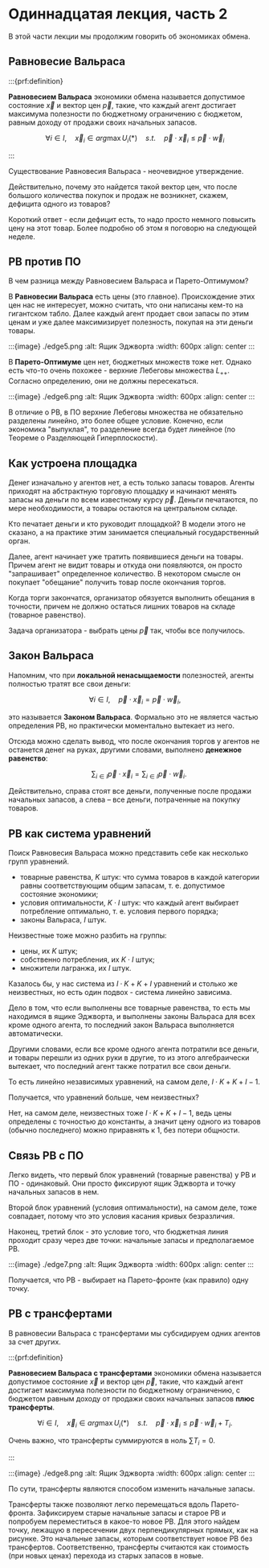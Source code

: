# Одиннадцатая лекция, часть 2

В этой части лекции мы продолжим говорить об экономиках обмена.

## Равновесие Вальраса

:::{prf:definition}

**Равновесием Вальраса** экономики обмена называется допустимое состояние $\vec x$ и вектор цен $\vec p$, такие, что каждый агент достигает максимума полезности по бюджетному ограничению с бюджетом, равным доходу от продажи своих начальных запасов.

$$ \forall i \in I, \quad \vec x_i \in arg \max U_i(\ast) \quad s.t. \quad \vec p \cdot \vec x_i \leqslant \vec p \cdot \vec w_i$$

:::

Существование Равновесия Вальраса - неочевидное утверждение.

Действительно, почему это найдется такой вектор цен, что после большого количества покупок и продаж не возникнет, скажем, дефицита одного из товаров?

Короткий ответ - если дефицит есть, то надо просто немного повысить цену на этот товар. Более подробно об этом я поговорю на следующей неделе.

## РВ против ПО

В чем разница между Равновесием Вальраса и Парето-Оптимумом?

В **Равновесии Вальраса** есть цены (это главное). Происхождение этих цен нас не интересует, можно считать, что они написаны кем-то на гигантском табло. Далее каждый агент продает свои запасы по этим ценам и уже далее максимизирует полезность, покупая на эти деньги товары.

:::{image} ./edge5.png
:alt: Ящик Эджворта
:width: 600px
:align: center
:::

В **Парето-Оптимуме** цен нет, бюджетных множеств тоже нет. Однако есть что-то очень похожее - верхние Лебеговы множества $L_{++}$. Согласно определению, они не должны пересекаться.

:::{image} ./edge6.png
:alt: Ящик Эджворта
:width: 600px
:align: center
:::

В отличие о РВ, в ПО верхние Лебеговы множества не обязательно разделены линейно, это более общее условие. Конечно, если экономика "выпуклая", то разделение всегда будет линейное (по Теореме о Разделяющей Гиперплоскости). 

## Как устроена площадка

Денег изначально у агентов нет, а есть только запасы товаров. Агенты приходят на абстрактную торговую площадку и начинают менять запасы на деньги по всем известному курсу $\vec p$. Деньги печатаются, по мере необходимости, а товары остаются на центральном складе.

Кто печатает деньги и кто руководит площадкой? В модели этого не сказано, а на практике этим занимается специальный государственный орган.

Далее, агент начинает уже тратить появившиеся деньги на товары. Причем агент не видит товары и откуда они появляются, он просто "запрашивает" определенное количество. В некотором смысле он покупает "обещание" получить товар после окончания торгов.

Когда торги закончатся, организатор обязуется выполнить обещания в точности, причем не должно остаться лишних товаров на складе (товарное равенство). 

Задача организатора - выбрать цены $\vec p$ так, чтобы все получилось.

## Закон Вальраса

Напомним, что при **локальной ненасыщаемости** полезностей, агенты полностью тратят все свои деньги: 

$$ \forall i \in I, \quad \vec p \cdot \vec x_i = \vec p \cdot \vec w_i,$$

это называется **Законом Вальраса**. Формально это не является частью определения РВ, но практически моментально вытекает из него. 

Отсюда можно сделать вывод, что после окончания торгов у агентов не останется денег на руках, другими словами, выполнено **денежное равенство**:

$$\quad \sum_{i \in I} \vec p \cdot \vec x_i = \sum_{i \in I} \vec p \cdot \vec w_i.$$

Действительно, справа стоят все деньги, полученные после продажи начальных запасов, а слева – все деньги, потраченные на покупку товаров.

## РВ как система уравнений

Поиск Равновесия Вальраса можно представить себе как несколько групп уравнений.

- товарные равенства, $K$ штук: что сумма товаров в каждой категории равны соответствующим общим запасам, т. е. допустимое состояние экономики;
- условия оптимальности, $K \cdot I$ штук: что каждый агент выбирает потребление оптимально, т. е. условия первого порядка;
- законы Вальраса, $I$ штук.

Неизвестные тоже можно разбить на группы:

- цены, их $K$ штук;
- собственно потребления, их $K \cdot I$ штук;
- множители лагранжа, их $I$ штук.

Казалось бы, у нас система из $I\cdot K + K + I$ уравнений и столько же неизвестных, но есть один подвох - система линейно зависима. 

Дело в том, что если выполнены все товарные равенства, то есть мы находимся в ящике Эджворта, и выполнены законы Вальраса для всех кроме одного агента, то последний закон Вальраса выполняется автоматически. 

Другими словами, если все кроме одного агента потратили все деньги, и товары перешли из одних руки в другие, то из этого алгебраически вытекает, что последний агент также потратил все свои деньги. 

То есть линейно независимых уравнений, на самом деле, $I\cdot K + K + I - 1$.

Получается, что уравнений больше, чем неизвестных?

Нет, на самом деле, неизвестных тоже $I\cdot K + K + I - 1$, ведь цены определены с точностью до константы, а значит цену одного из товаров (обычно последнего) можно приравнять к 1, без потери общности.

## Связь РВ с ПО

Легко видеть, что первый блок уравнений (товарные равенства) у РВ и ПО - одинаковый. Они просто фиксируют ящик Эджворта и точку начальных запасов в нем.

Второй блок уравнений (условия оптимальности), на самом деле, тоже совпадает, потому что это условия касания кривых безразличия.

Наконец, третий блок - это условие того, что бюджетная линия проходит сразу через две точки: начальные запасы и предполагаемое РВ.

:::{image} ./edge7.png
:alt: Ящик Эджворта
:width: 600px
:align: center
:::

Получается, что РВ - выбирает на Парето-фронте (как правило) одну точку.

## РВ с трансфертами

В равновесии Вальраса с трансфертами мы субсидируем одних агентов за счет других. 

:::{prf:definition}

**Равновесием Вальраса с трансфертами** экономики обмена называется допустимое состояние $\vec x$ и вектор цен $\vec p$, такие, что каждый агент достигает максимума полезности по бюджетному ограничению, с бюджетом равным доходу от продажи своих начальных запасов **плюс трансферты**.

$$ \forall i \in I, \quad \vec x_i \in arg \max U_i(\ast) \quad s.t. \quad \vec p \cdot \vec x_i \leqslant \vec p \cdot \vec w_i + T_i.$$

Очень важно, что трансферты суммируются в ноль $\sum T_i = 0$.

:::

:::{image} ./edge8.png
:alt: Ящик Эджворта
:width: 600px
:align: center
:::

По сути, трансферты являются способом изменить начальные запасы. 

Трансферты также позволяют легко перемещаться вдоль Парето-фронта. Зафиксируем старые начальные запасы и старое РВ и попробуем переместиться в какое-то новое РВ. Для этого найдем точку, лежащую в пересечении двух перпендикулярных прямых, как на рисунке. Это начальные запасы, которым соответствует новое РВ без трансфертов. Соответственно, трансферты считаются как стоимость (при новых ценах) перехода из старых запасов в новые.